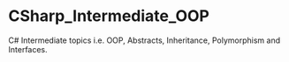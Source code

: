 # CSharp_Intermediate_OOP
C# Intermediate topics i.e. OOP, Abstracts, Inheritance, Polymorphism and Interfaces.
